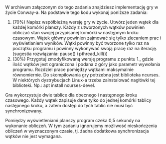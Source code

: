 W archiwum załączonym do tego zadania znajdziesz implementację gry w życie Conway-a. Na podstawie tego kodu wykonaj poniższe zadania:

1. (70%) Napisz współbieżną wersję gry w życie. Utwórz jeden wątek dla każdej komórki planszy. Każdy z utworzonych wątków powinien obliczać stan swojej przypisanej komórki w następnym kroku czasowym. Wątek główny powinien zajmować się tylko zlecaniem prac i wyświetlaniem wyników. Wątki powinny być tworzone tylko raz na początku programu i powinny wykonywać swoją pracę raz na iterację. (sugestia rozwiązania: pause() i pthread_kill())
2. (30%) Przygotuj zmodyfikowaną wersję programu z punktu 1., gdzie ilość wątków jest ograniczona i podana z góry jako parametr wywołania programu. Rozdziel prace pomiędzy wątkami maksymalnie równomiernie.
Do skompilowania gry potrzebna jest biblioteka ncurses. W niektórych dystrybucjach Linux-a trzeba zainstalować nagłówki tej biblioteki. Np.: apt install ncurses-devel.

Gra wykorzystuje dwie tablice dla obecnego i następnego kroku czasowego. Każdy wątek zapisuje dane tylko do jednej komórki tablicy następnego kroku, a zatem dostęp do tych tablic nie musi być synchronizowany.

Pomiędzy wyświetleniami planszy program czeka 0,5 sekundy na wykonanie obliczeń. W tym zadaniu ignorujemy możliwość nieskończenia obliczeń w wyznaczonym czasie, tj. żadna dodatkowa synchronizacja wątków nie jest wymagana.